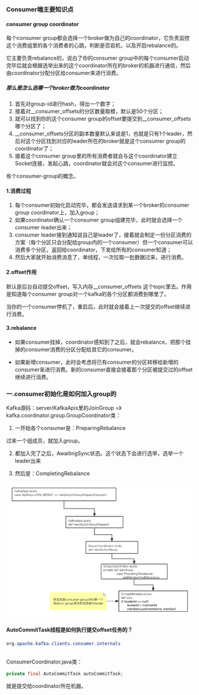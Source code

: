 ### Consumer端主要知识点

#### consumer group coordinator

每个consumer group都会选择一个broker做为自己的coordinator，它负责监控这个消费组里的各个消费者的心跳，判断是否宕机，以及开启rebalance的。

它主要负责rebalance的，说白了你的consumer group中的每个consumer启动完毕后就会根据选举出来的这个coordinator所在的broker的机器进行通信，然后由coordinator分配分区给consumer来进行消费。

##### 那么是怎么选哪一个broker做为coordinator

1. 首先对group-id进行hash，得出一个数字；
2. 接着对__consumer_offsets的分区数量取模，默认是50个分区；
3. 就可以找到你的这个consumer group的offset要提交到__consumer_offsets哪个分区了；
4. __consumer_offsets分区的副本数量默认来说是1，也就是只有1个leader，然后对这个分区找到对应的leader所在的broker就是这个consumer group的coordinator了；
5. 接着这个consumer group里的所有消费者就会与这个coordinator建立Socket连接，发起心跳，coordinator就会对这个consumer进行监控。

有个consumer-group的概念。

#### 1.消费过程

1. 每个consumer初始化启动完毕，都会发送请求到某一个broker的consumer group coordinator上，加入group；
2. 如果coordinator确认一个consumer group组建完毕，此时就会选择一个consumer leader出来；
3. consumer leader接到通知说自己是leader了，接着就会制定一份分区消费的方案（每个分区只会分配给group内的一个consumer）但一个consumer可以消费多个分区，返回给coordinator，下发给所有的consumer知道；
4. 然后大家就开始消费消息了，单线程，一次拉取一批数据过来，进行消费。

#### 2.offset作用

默认是后台自动提交offset，写入内存__consumer_offsets 这个topic里去。作用是知道每个consumer group对一个kafka的各个分区都消费到哪里了。

当你的一个consumer停机了，重启后，此时就会接着上一次提交的offset继续进行消费。

#### 3.rebalance

- 如果consumer挂掉，coordinator感知到了之后，就会rebalance，把那个挂掉的consumer消费的分区分配给其它的consumer。

- 如果新增consumer，此时会考虑将已有consumer的分区转移给新增的consumer来进行消费。新的consumer直接会接着那个分区被提交过的offset继续进行消费。

### 一.consumer初始化是如何加入group的

Kafka源码：server/KafkaApis里的JoinGroup =》kafka.coordinator.group.GroupCoordinator类：

1. 一开始各个consumer是：PreparingRebalance

过来一个组成员，就加入group。

2. 都加入完了之后，AwaitingSync状态。这个状态下会进行选举，选举一个leader出来

3. 然后是：CompletingRebalance

<img src="Consumer.assets/Consumer Coordinator是如何选举出来Consumer leader.png" alt="Consumer Coordinator是如何选举出来Consumer leader" style="zoom:80%;" />

#### AutoCommitTask线程是如何执行提交offset任务的？

```java
org.apache.kafka.clients.consumer.internals
  
```

ConsumerCoordinator.java类：

```java
private final AutoCommitTask autoCommitTask;
```

就是提交给coordinator所在机器。